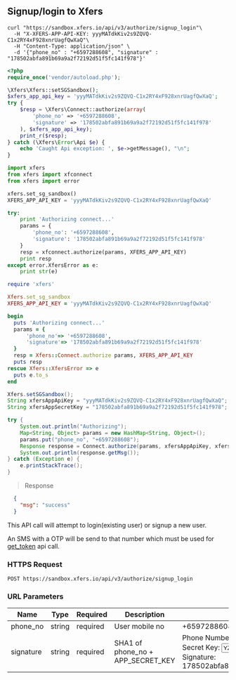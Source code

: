 ## Signup/login to Xfers

```shell
curl "https://sandbox.xfers.io/api/v3/authorize/signup_login"\
  -H "X-XFERS-APP-API-KEY: yyyMATdkKiv2s9ZQVQ-C1x2RY4xF928xnrUagfQwXaQ"\
  -H "Content-Type: application/json" \
  -d '{"phone_no" : "+6597288608", "signature" : "178502abfa891b69a9a2f72192d51f5fc141f978"}'
```

```php
<?php
require_once('vendor/autoload.php');

\Xfers\Xfers::setSGSandbox();
$xfers_app_api_key = 'yyyMATdkKiv2s9ZQVQ-C1x2RY4xF928xnrUagfQwXaQ';
try {
    $resp = \Xfers\Connect::authorize(array(
        'phone_no' => '+6597288608',
        'signature' => '178502abfa891b69a9a2f72192d51f5fc141f978'
    ), $xfers_app_api_key);
    print_r($resp);
} catch (\Xfers\Error\Api $e) {
    echo 'Caught Api exception: ', $e->getMessage(), "\n";
}
```

```python
import xfers
from xfers import xfconnect
from xfers import error

xfers.set_sg_sandbox()
XFERS_APP_API_KEY = 'yyyMATdkKiv2s9ZQVQ-C1x2RY4xF928xnrUagfQwXaQ'

try:
    print 'Authorizing connect...'
    params = {
        'phone_no': '+6597288608',
        'signature': '178502abfa891b69a9a2f72192d51f5fc141f978'
    }
    resp = xfconnect.authorize(params, XFERS_APP_API_KEY)
    print resp
except error.XfersError as e:
    print str(e)
```

```ruby
require 'xfers'

Xfers.set_sg_sandbox
XFERS_APP_API_KEY = 'yyyMATdkKiv2s9ZQVQ-C1x2RY4xF928xnrUagfQwXaQ'

begin
  puts 'Authorizing connect...'
  params = {
      'phone_no'=> '+6597288608',
      'signature'=> '178502abfa891b69a9a2f72192d51f5fc141f978'
  }
  resp = Xfers::Connect.authorize params, XFERS_APP_API_KEY
  puts resp
rescue Xfers::XfersError => e
  puts e.to_s
end
```

```java
Xfers.setSGSandbox();
String xfersAppApiKey = "yyyMATdkKiv2s9ZQVQ-C1x2RY4xF928xnrUagfQwXaQ";
String xfersAppSecretKey = "178502abfa891b69a9a2f72192d51f5fc141f978";

try {
    System.out.println("Authorizing");
    Map<String, Object> params = new HashMap<String, Object>();
    params.put("phone_no", "+6597288608");
    Response response = Connect.authorize(params, xfersAppApiKey, xfersAppSecretKey);
    System.out.println(response.getMsg());
} catch (Exception e) {
    e.printStackTrace();
}
```

> Response

```json
  {
    "msg": "success"
  }
```

This API call will attempt to login(existing user) or signup a new user.

An SMS with a OTP will be send to that number which must be used for [get_token](/#get-user-api-token) api call.

### HTTPS Request

`POST https://sandbox.xfers.io/api/v3/authorize/signup_login`


### URL Parameters

Name | Type | Required | Description | Value
---- | ---- | -------- | ----------- | -----
phone_no | string | required | User mobile no | +6597288608
signature | string | required | SHA1 of phone_no + APP_SECRET_KEY  | Phone Number: <input type="text" id="phone_signup" value="+6597288608"><br/>Secret Key: <input type="text" id="secretkey_signup" value="YZngoTmcNrB2uQnYvHzd-oWEABeV5rd7xNsxkG45DkY"><br/>Signature: <span id="signature_signup">178502abfa891b69a9a2f72192d51f5fc141f978</span>

